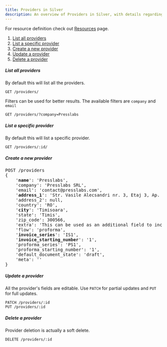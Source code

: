```yaml
---
title: Providers in Silver
description: An overview of Providers in Silver, with details regarding listing all providers or a specific one, as well as how to create, update or delete one.
---
```

For resource definition check out [Resources](Resources#provider)  page.

1. [List all providers](#list-all-providers)
2. [List a specific provider](#list-a-specific-provider)
3. [Create a new provider](#create-a-new-provider)
4. [Update a provider](#update-a-provider)
5. [Delete a provider](#delete-a-provider)

##### List all providers
By default this will list all the providers.
```
GET /providers/
```
Filters can be used for better results. The available filters are `company` and `email`
```
GET /providers/?company=Presslabs
```

##### List a specific provider
By default this will list a specific provider.
```
GET /providers/:id/
```

##### Create a new provider
<pre>
POST /providers
{
    '<b>name</b>': 'Presslabs',
    'company': 'Presslabs SRL',
    'email': 'contact@presslabs.com',
    '<b>address_1</b>': 'Str. Vasile Alecsandri nr. 3, Etaj 3, Ap. 12 Timișoara,',
    'address_2': null,
    'country': 'RO',
    '<b>city</b>': 'Timisoara',
    'state': 'Timis',
    'zip_code': 300566,
    'extra': 'This can be used as an additional field to include into billing documents',
    'flow': 'proforma',
    '<b>invoice_series</b>': 'IS1',
    '<b>invoice_starting_number</b>': '1',
    'proforma_series': 'PS1',
    'proforma_starting_number': '1',
    'default_document_state': 'draft',
    'meta': ''
}
</pre>

##### Update a provider
All the provider's fields are editable. Use `PATCH` for partial updates and `PUT` for full updates.
```
PATCH /providers/:id
PUT /providers/:id
```

##### Delete a provider
Provider deletion is actually a soft delete.
```
DELETE /providers/:id
```
